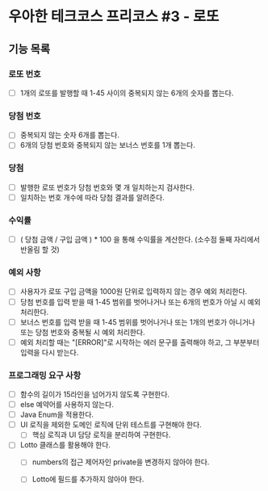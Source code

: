 # 우아한 테크코스 프리코스 #3 - 로또
## 기능 목록

### 로또 번호
- [ ] 1개의 로또를 발행할 때 1-45 사이의 중복되지 않는 6개의 숫자를 뽑는다.

### 당첨 번호
- [ ] 중복되지 않는 숫자 6개를 뽑는다.
- [ ] 6개의 당첨 번호와 중복되지 않는 보너스 번호를 1개 뽑는다.

### 당첨
- [ ] 발행한 로또 번호가 당첨 번호와 몇 개 일치하는지 검사한다.
- [ ] 일치하는 번호 개수에 따라 당첨 결과를 알려준다.

### 수익률
- [ ] ( 당첨 금액 / 구입 금액 ) * 100 을 통해 수익률을 계산한다. (소수점 둘째 자리에서 반올림 할 것)

### 예외 사항
- [ ] 사용자가 로또 구입 금액을 1000원 단위로 입력하지 않는 경우 예외 처리한다.
- [ ] 당첨 번호를 입력 받을 때 1-45 범위를 벗어나거나 또는 6개의 번호가 아닐 시 예외 처리한다.
- [ ] 보너스 번호를 입력 받을 때 1-45 범위를 벗어나거나 또는 1개의 번호가 아니거나 또는 당첨 번호와 중복될 시 예외 처리한다.
- [ ] 예외 처리할 때는 "[ERROR]"로 시작하는 에러 문구를 출력해야 하고, 그 부분부터 입력을 다시 받는다.

### 프로그래밍 요구 사항
- [ ] 함수의 길이가 15라인을 넘어가지 않도록 구현한다.
- [ ] else 예약어를 사용하지 않는다.
- [ ] Java Enum을 적용한다.
- [ ] UI 로직을 제외한 도메인 로직에 단위 테스트를 구현해야 한다.
  - [ ] 핵심 로직과 UI 담당 로직을 분리하여 구현한다.
- [ ] Lotto 클래스를 활용해야 한다.
  - [ ] numbers의 접근 제어자인 private을 변경하지 않아야 한다.
  - [ ] Lotto에 필드를 추가하지 않아야 한다.










